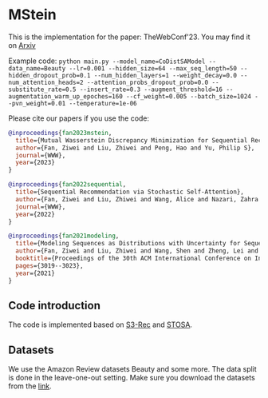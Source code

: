 # MStein
This is the implementation for the paper:
TheWebConf'23. You may find it on [Arxiv](https://arxiv.org/pdf/2301.12197.pdf)

Example code:
`python main.py --model_name=CoDistSAModel --data_name=Beauty --lr=0.001 --hidden_size=64 --max_seq_length=50 --hidden_dropout_prob=0.1 --num_hidden_layers=1 --weight_decay=0.0 --num_attention_heads=2 --attention_probs_dropout_prob=0.0 --substitute_rate=0.5 --insert_rate=0.3 --augment_threshold=16 --augmentation_warm_up_epoches=160 --cf_weight=0.005 --batch_size=1024 --pvn_weight=0.01 --temperature=1e-06`

Please cite our papers if you use the code:
```bibtex
@inproceedings{fan2023mstein,
  title={Mutual Wasserstein Discrepancy Minimization for Sequential Recommendation},
  author={Fan, Ziwei and Liu, Zhiwei and Peng, Hao and Yu, Philip S},
  journal={WWW},
  year={2023}
}

@inproceedings{fan2022sequential,
  title={Sequential Recommendation via Stochastic Self-Attention},
  author={Fan, Ziwei and Liu, Zhiwei and Wang, Alice and Nazari, Zahra and Zheng, Lei and Peng, Hao and Yu, Philip S},
  journal={WWW},
  year={2022}
}

@inproceedings{fan2021modeling,
  title={Modeling Sequences as Distributions with Uncertainty for Sequential Recommendation},
  author={Fan, Ziwei and Liu, Zhiwei and Wang, Shen and Zheng, Lei and Yu, Philip S},
  booktitle={Proceedings of the 30th ACM International Conference on Information \& Knowledge Management},
  pages={3019--3023},
  year={2021}
}
```

## Code introduction
The code is implemented based on [S3-Rec](https://github.com/RUCAIBox/CIKM2020-S3Rec) and [STOSA](https://github.com/zfan20/STOSA).

## Datasets
We use the Amazon Review datasets Beauty and some more. The data split is done in the
leave-one-out setting. Make sure you download the datasets from the [link](https://jmcauley.ucsd.edu/data/amazon/).
